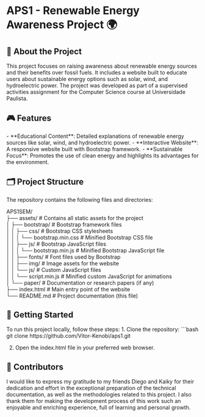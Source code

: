 # APS1 - Renewable Energy Awareness Project 🌍

<h2>🌱 About the Project</h2>
This project focuses on raising awareness about renewable energy sources and their benefits over fossil fuels. It includes a website built to educate users about sustainable energy options such as solar, wind, and hydroelectric power. The project was developed as part of a supervised activities assignment for the Computer Science course at Universidade Paulista.

<h2>🎮 Features</h2>
- **Educational Content**: Detailed explanations of renewable energy sources like solar, wind, and hydroelectric power.  
- **Interactive Website**: A responsive website built with Bootstrap framework.  
- **Sustainable Focus**: Promotes the use of clean energy and highlights its advantages for the environment.  

<h2>🗂️ Project Structure</h2>
The repository contains the following files and directories:

APS1SEM/<br>
├── assets/ # Contains all static assets for the project<br>
│ ├── bootstrap/ # Bootstrap framework files<br>
│ │ ├── css/ # Bootstrap CSS stylesheets<br>
│ │ │ └── bootstrap.min.css # Minified Bootstrap CSS file<br>
│ │ ├── js/ # Bootstrap JavaScript files<br>
│ │ │ └── bootstrap.min.js # Minified Bootstrap JavaScript file<br>
│ │ ├── fonts/ # Font files used by Bootstrap<br>
│ │ ├── img/ # Image assets for the website<br>
│ │ └── js/ # Custom JavaScript files<br>
│ │ └── script.min.js # Minified custom JavaScript for animations<br>
│ └── paper/ # Documentation or research papers (if any)<br>
├── index.html # Main entry point of the website<br>
└── README.md # Project documentation (this file)


<h2>🚀 Getting Started</h2>
To run this project locally, follow these steps:
1. Clone the repository:
   ```bash
   git clone https://github.com/Vitor-Kenobi/aps1.git

2. Open the index.html file in your preferred web browser.

<h2>🤝 Contributors</h2> 
I would like to express my gratitude to my friends Diego and Kaiky for their dedication and effort in the exceptional preparation of the technical documentation, as well as the methodologies related to this project. I also thank them for making the development process of this work such an enjoyable and enriching experience, full of learning and personal growth.